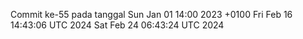 Commit ke-55 pada tanggal Sun Jan 01 14:00 2023 +0100
Fri Feb 16 14:43:06 UTC 2024
Sat Feb 24 06:43:24 UTC 2024
